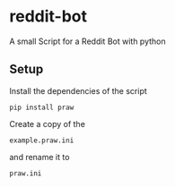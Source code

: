 # reddit-bot
A small Script for a Reddit Bot with python

## Setup
Install the dependencies of the script

`pip install praw`

Create a copy of the 

`example.praw.ini` 

and rename it to 

`praw.ini`